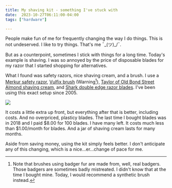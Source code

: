 ```yaml
---
title: My shaving kit - something I've stuck with
date:  2023-10-27T06:11:00-04:00
tags: ["hardware"]

---
```



People make fun of me for frequently changing the way I do things. This is not undeserved. I like to try things. That's me ¯\_(ツ)_/¯.

But as a counterpoint, sometimes I stick with things for a long time. Today's example is shaving. I was so annoyed by the price of disposable blades for my razor that I started shopping for alternatives.

What I found was safety razors, nice shaving cream, and a brush. I use a [Merkur safety razor](https://merkurshave.com/merkur-safety-razor-34c-straight-guard-german-9034001/), [Vulfix brush](https://www.diamondedgeltd.com/progress-vulfix-mayfair-403-shaving-brush-c2x20731684 ) (Warning[^brush]), [Taylor of Old Bond Street Almond shaving cream](https://www.tayloroldbondst.co.uk/collections/shaving-creams/products/almond-shaving-cream-bowl-150g), and [Shark double edge razor blades](https://www.amazon.com/Shark-Double-Blades-Stainless-blades/dp/B004RWZ1RE). I've been using this exact setup since 2005.

![](/img/2023/2023-10-27-shaving-kit.jpeg)

It costs a little extra up front, but everything after that is better, including costs. And no overpriced, plasticy blades. The last time I bought blades was in 2018 and I paid $8.00 for 100 blades. I have many left. It costs much less than $1.00/month for blades. And a jar of shaving cream lasts for many months.

Aside from saving money, using the kit simply feels better. I don't anticipate any of this changing, which is a nice...er...change of pace for me.

[^brush]: Note that brushes using badger fur are made from, well, real badgers. Those badgers are sometimes badly mistreated. I didn't know that at the time I bought mine. Today, I would recommend a synthetic brush instead.

